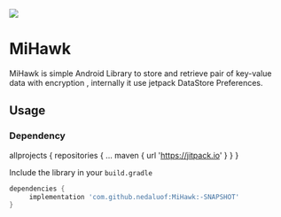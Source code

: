 [![](https://jitpack.io/v/nedaluof/MiHawk.svg)](https://jitpack.io/#nedaluof/MiHawk)
# MiHawk
MiHawk is simple Android Library to store and retrieve pair of key-value data with encryption , internally it use jetpack DataStore Preferences. 

Usage
-----

### Dependency

allprojects {
		repositories {
			...
			maven { url 'https://jitpack.io' }
		}
	}
  
Include the library in your ``build.gradle``

```groovy
dependencies {
	 implementation 'com.github.nedaluof:MiHawk:-SNAPSHOT'
}
```
